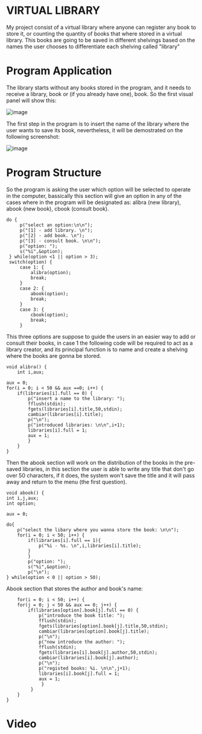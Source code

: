 # VIRTUAL LIBRARY

My project consist of a virtual library where anyone can register any book to store it, or counting the quantity of books that where stored in a virtual library.
This books are going to be saved in different shelvings based on the names the user chooses to differentiate each shelving called "library"

# Program Application

The library starts without any books stored in the program, and it needs to receive a library, book or (if you already have one), book. So the first visual panel will show this:
    
  ![image](https://user-images.githubusercontent.com/88512704/142443661-8340b734-fb97-4434-abba-b3e3a966793f.png)
  
The first step in the program is to insert the name of the library where the user wants to save its book, nevertheless, it will be demostrated on the following screenshot:

  ![image](https://user-images.githubusercontent.com/88512704/142443421-16c190d1-d9ca-4c96-8554-47940cc9468e.png)


# Program Structure

So the program is asking the user which option will be selected to operate in the computer, bassically this section will give an option in any of the cases where in the program will be designated as: alibra (new library), abook (new book), cbook (consult book). 

    do {
         p("select an option:\n\n");
         p("[1] - add library. \n");
         p("[2] - add book. \n");
         p("[3] - consult book. \n\n");
         p("option: ");
         s("%i",&option);
     } while(option <1 || option > 3); 
     switch(option) {
         case 1: {
             alibra(option);
             break;
         }
         case 2: {
             abook(option);
             break;
         }
         case 3: {
             cbook(option);
             break;
         }

This three options are suppose to guide the users in an easier way to add or consult their books, in case 1 the following code will be required to act as a library creator, and its principal function is to name and create a shelving where the books are gonna be stored.

    void alibra() {
        int i,aux;
   
    aux = 0;
    for(i = 0; i < 50 && aux ==0; i++) {
        if(libraries[i].full == 0) {
            p("insert a name to the library: ");
            fflush(stdin);
            fgets(libraries[i].title,50,stdin);
            cambiar(libraries[i].title);
            p("\n");
            p("introduced libraries: \n\n",i+1);
            libraries[i].full = 1;
            aux = 1;
            }
        }
    }

Then the abook section will work on the distribution of the books in the pre-saved libraries, in this section the user is able to write any title that don't go over 50 characters, if it does, the system won't save the title and it will pass away and return to the menu (the first question).

    void abook() {
    int i,j,aux;
    int option;
    
    aux = 0; 
    
    do{
        p("select the libary where you wanna store the book: \n\n");
        for(i = 0; i < 50; i++) {
            if(libraries[i].full == 1){
                p("%i - %s. \n",i,libraries[i].title);
            }
            }
            p("option: ");
            s("%i",&option);
            p("\n");
    } while(option < 0 || option > 50);
    
 Abook section that stores the author and book's name:
 
        for(i = 0; i < 50; i++) {
        for(j = 0; j < 50 && aux == 0; j++) {
            if(libraries[option].book[j].full == 0) {
                p("introduce the book title: ");
                fflush(stdin);
                fgets(libraries[option].book[j].title,50,stdin);
                cambiar(libraries[option].book[j].title);
                p("\n");
                p("now introduce the author: ");
                fflush(stdin);
                fgets(libraries[i].book[j].author,50,stdin);
                cambiar(libraries[i].book[j].author);
                p("\n");
                p("registed books: %i. \n\n",j+1);
                libraries[i].book[j].full = 1;
                aux = 1;
                 }        
             }
        }
    }

# Video
